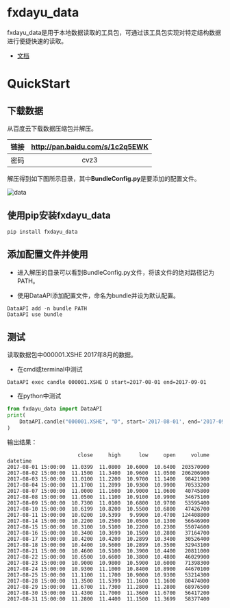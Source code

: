 # fxdayu_data

fxdayu_data是用于本地数据读取的工具包，可通过该工具包实现对特定结构数据进行便捷快速的读取。

- [文档](http://fxdayu-data-doc.readthedocs.io/en/latest/)

# QuickStart
## 下载数据

从百度云下载数据压缩包并解压。


|链接|http://pan.baidu.com/s/1c2q5EWK|
|:----:|:----:|
|密码|cvz3|


解压得到如下图所示目录，其中**BundleConfig.py**是要添加的配置文件。

![data](data.png)

## 使用pip安装fxdayu_data

```
pip install fxdayu_data
```

## 添加配置文件并使用

- 进入解压的目录可以看到BundleConfig.py文件，将该文件的绝对路径记为PATH。

- 使用DataAPI添加配置文件，命名为bundle并设为默认配置。

```
DataAPI add -n bundle PATH
DataAPI use bundle
```

## 测试

读取数据包中000001.XSHE 2017年8月的数据。

- 在cmd或terminal中测试

```
DataAPI exec candle 000001.XSHE D start=2017-08-01 end=2017-09-01
```


- 在python中测试

```python
from fxdayu_data import DataAPI
print(
    DataAPI.candle("000001.XSHE", "D", start='2017-08-01', end='2017-09-01')
)
```

输出结果：

>
                           close     high      low     open     volume
    datetime
    2017-08-01 15:00:00  11.0399  11.0800  10.6000  10.6400  203570900
    2017-08-02 15:00:00  11.1500  11.3400  10.9600  11.0500  206206900
    2017-08-03 15:00:00  11.0100  11.2200  10.9700  11.1400   98421900
    2017-08-04 15:00:00  11.1700  11.2899  10.9300  10.9900   70533200
    2017-08-07 15:00:00  11.0000  11.1600  10.9000  11.0600   40745800
    2017-08-08 15:00:00  11.0500  11.1100  10.9100  10.9900   34675100
    2017-08-09 15:00:00  10.7300  11.0100  10.6800  10.9700   53595400
    2017-08-10 15:00:00  10.6199  10.8200  10.5500  10.6800   47426700
    2017-08-11 15:00:00  10.0200  10.5399   9.9900  10.4700  124408800
    2017-08-14 15:00:00  10.2200  10.2500  10.0500  10.1300   56646900
    2017-08-15 15:00:00  10.3100  10.5100  10.2200  10.2300   55074600
    2017-08-16 15:00:00  10.3400  10.3699  10.1500  10.2800   37164700
    2017-08-17 15:00:00  10.4200  10.4200  10.2899  10.3400   30526400
    2017-08-18 15:00:00  10.4400  10.5600  10.2899  10.3500   32943100
    2017-08-21 15:00:00  10.4600  10.5100  10.3900  10.4400   20811000
    2017-08-22 15:00:00  10.6500  10.6600  10.3800  10.4800   46029900
    2017-08-23 15:00:00  10.9000  10.9800  10.5900  10.6000   71398300
    2017-08-24 15:00:00  10.9300  11.1000  10.8400  10.8900   44670100
    2017-08-25 15:00:00  11.1100  11.1700  10.9000  10.9300   53214300
    2017-08-28 15:00:00  11.3500  11.5399  11.1600  11.1600   80474000
    2017-08-29 15:00:00  11.6700  11.7300  11.2800  11.2800   68976500
    2017-08-30 15:00:00  11.4300  11.7000  11.3600  11.6700   56417200
    2017-08-31 15:00:00  11.2800  11.4400  11.1500  11.3699   58377400


